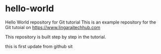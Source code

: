 # hello-world
Hello World repository for Git tutorial
This is an example repository for the Git tutoial on https://www.lingarajtechhub.com

This repository is built step by step in the tutorial.

this is first update from github sit
